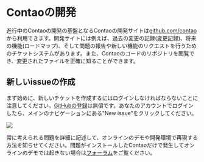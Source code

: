 # Contaoの開発

進行中のContaoの開発の基盤となるContaoの開発サイトは[github.com/contao][1]から利用できます。開発サイトには例えば、過去の変更の記録(変更記録)、将来の機能(ロードマップ)、そして問題の報告や新しい機能のリクエストを行うためのチケットシステムがあります。また、Contaoのコードのリポジトリを閲覧でき、変更されたファイルを正確に知ることができます。


## 新しいissueの作成

まず始めに、新しいチケットを作成するにはログインしなければならないことに注意してください。[GitHubの登録][2]は無償です。あなたのアカウントでログインしたら、メインのナビゲーションにある"New issue"をクリックしてください。

![](https://raw.github.com/contao/docs/3.0/manual/en/images/new-issue.jpg)

常に考えられる問題を詳細に記述して、オンラインのデモや開発環境で再現する方法を知らせてください。問題がインストールしたContaoだけで発生してオンラインのデモでは起きない場合は[フォーラム][3]をご覧ください。


[1]: https://github.com/contao/core
[2]: https://github.com/signup/free
[3]: https://community.contao.org/en/

